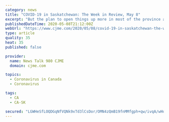 ```yaml
---
category: news
title: "COVID-19 in Saskatchewan: The Week in Review, May 8"
excerpt: "But the plan to open things up more in most of the province after the May long weekend is going ahead, for now. News is coming fast and furious during the COVID-19 pandemic, and it can be hard to keep up with!"
publishedDateTime: 2020-05-08T21:12:00Z
webUrl: "https://www.cjme.com/2020/05/08/covid-19-in-saskatchewan-the-week-in-review-may-8/"
type: article
quality: 35
heat: 35
published: false

provider:
  name: News Talk 980 CJME
  domain: cjme.com

topics:
  - Coronavirus in Canada
  - Coronavirus

tags:
  - CA
  - CA-SK

secured: "LGWHeSfLOQDGqNfVQNk9xTd3lCsDor/OMN4zQmB19fnMMfgph+qw/ivqA/wHo+hErlJwhkpvcYYlfGsarojH4zCDTjFlOiwFC8BrMgMvOzykPZf+6C5TirUAcqmDP5ImPInVY82O+qiLo1H5Uvf4KLjwUw+3x5I7I+bXoqHlO33jHUfSBLUW43hOqI7JqFPHOkHJcWwXIBfPdwarqKli8gs7lNj7L5WikqAQusWMKx7DMMB9gMXqHywiZ2+TqQe1Sw/SbaF3Hry6tpDtZPS8V4DPgwcehDdBHxMDByQjsMGa6ExJM820Alvi4b8LisqmPk1qOcgGuG9BkhYJct+eIvICah9RBhExB1G+2h3Hp7qlGsbRYL72BLOIQVlfrkOaVmG1J5NuQxF9bMHHs1g+owKTWqwUQre1FdCd03z2LwgDGecTzjBMReByWzPfyFgF6ig9E/mRfW+pBabzMbTSlbHB2R4x0is/6VQ2h5rXLBc=;wrbqGfopjulcpMHN48uirA=="
---
```


